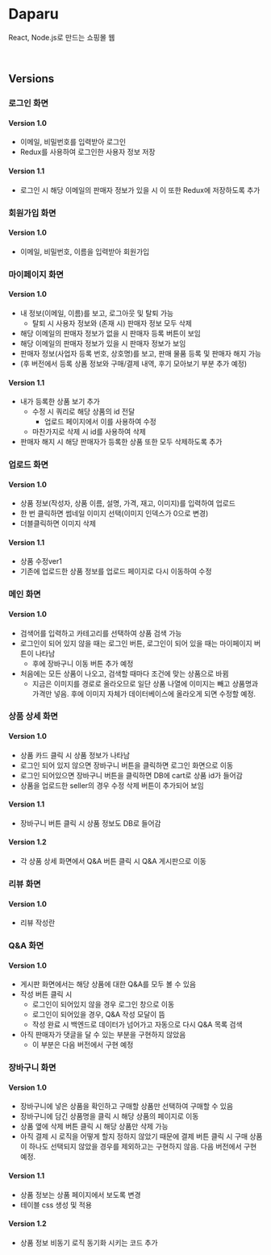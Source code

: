 # Daparu
React, Node.js로 만드는 쇼핑몰 웹

<br>

## Versions
### 로그인 화면
#### Version 1.0
- 이메일, 비밀번호를 입력받아 로그인
- Redux를 사용하여 로그인한 사용자 정보 저장 

#### Version 1.1
- 로그인 시 해당 이메일의 판매자 정보가 있을 시 이 또한 Redux에 저장하도록 추가

### 회원가입 화면
#### Version 1.0
- 이메일, 비밀번호, 이름을 입력받아 회원가입

### 마이페이지 화면
#### Version 1.0
- 내 정보(이메일, 이름)를 보고, 로그아웃 및 탈퇴 가능
    - 탈퇴 시 사용자 정보와 (존재 시) 판매자 정보 모두 삭제
- 해당 이메일의 판매자 정보가 없을 시 판매자 등록 버튼이 보임
- 해당 이메일의 판매자 정보가 있을 시 판매자 정보가 보임
- 판매자 정보(사업자 등록 번호, 상호명)를 보고, 판매 물품 등록 및 판매자 해지 가능
- (후 버전에서 등록 상품 정보와 구매/결제 내역, 후기 모아보기 부분 추가 예정)

#### Version 1.1
- 내가 등록한 상품 보기 추가
    - 수정 시 쿼리로 해당 상품의 id 전달
        - 업로드 페이지에서 이를 사용하여 수정
    - 마찬가지로 삭제 시 id를 사용하여 삭제
- 판매자 해지 시 해당 판매자가 등록한 상품 또한 모두 삭제하도록 추가

### 업로드 화면
#### Version 1.0
- 상품 정보(작성자, 상품 이름, 설명, 가격, 재고, 이미지)를 입력하여 업로드
- 한 번 클릭하면 썸네일 이미지 선택(이미지 인덱스가 0으로 변경)
- 더블클릭하면 이미지 삭제

#### Version 1.1
- 상품 수정ver1 
- 기존에 업로드한 상품 정보를 업로드 페이지로 다시 이동하여 수정 

### 메인 화면
#### Version 1.0
- 검색어를 입력하고 카테고리를 선택하여 상품 검색 가능
- 로그인이 되어 있지 않을 때는 로그인 버튼, 로그인이 되어 있을 때는 마이페이지 버튼이 나타남
    - 후에 장바구니 이동 버튼 추가 예정
- 처음에는 모든 상품이 나오고, 검색할 때마다 조건에 맞는 상품으로 바뀜
    - 지금은 이미지를 경로로 올라오므로 일단 상품 나열에 이미지는 빼고 상품명과 가격만 넣음. 후에 이미지 자체가 데이터베이스에 올라오게 되면 수정할 예정.

### 상품 상세 화면
#### Version 1.0
- 상품 카드 클릭 시 상품 정보가 나타남
- 로그인 되어 있지 않으면 장바구니 버튼을 클릭하면 로그인 화면으로 이동
- 로그인 되어있으면 장바구니 버튼을 클릭하면 DB에 cart로 상품 id가 들어감
- 상품을 업로드한 seller의 경우 수정 삭제 버튼이 추가되어 보임

#### Version 1.1
- 장바구니 버튼 클릭 시 상품 정보도 DB로 들어감

#### Version 1.2
- 각 상품 상세 화면에서 Q&A 버튼 클릭 시 Q&A 게시판으로 이동

### 리뷰 화면
#### Version 1.0
- 리뷰 작성란

### Q&A 화면
#### Version 1.0
- 게시판 화면에서는 해당 상품에 대한 Q&A를 모두 볼 수 있음
- 작성 버튼 클릭 시
  - 로그인이 되어있지 않을 경우 로그인 창으로 이동
  - 로그인이 되어있을 경우, Q&A 작성 모달이 뜸
  - 작성 완료 시 백엔드로 데이터가 넘어가고 자동으로 다시 Q&A 목록 검색
- 아직 판매자가 댓글을 달 수 있는 부분을 구현하지 않았음
  - 이 부분은 다음 버전에서 구현 예정

### 장바구니 화면
#### Version 1.0
- 장바구니에 넣은 상품을 확인하고 구매할 상품만 선택하여 구매할 수 있음
- 장바구니에 담긴 상품명을 클릭 시 해당 상품의 페이지로 이동
- 상품 옆에 삭제 버튼 클릭 시 해당 상품만 삭제 가능
- 아직 결제 시 로직을 어떻게 할지 정하지 않았기 때문에 결제 버튼 클릭 시 구매 상품이 하나도 선택되지 않았을 경우를 제외하고는 구현하지 않음. 다음 버전에서 구현 예정.

#### Version 1.1
- 상품 정보는 상품 페이지에서 보도록 변경
- 테이블 css 생성 및 적용

#### Version 1.2
- 상품 정보 비동기 로직 동기화 시키는 코드 추가